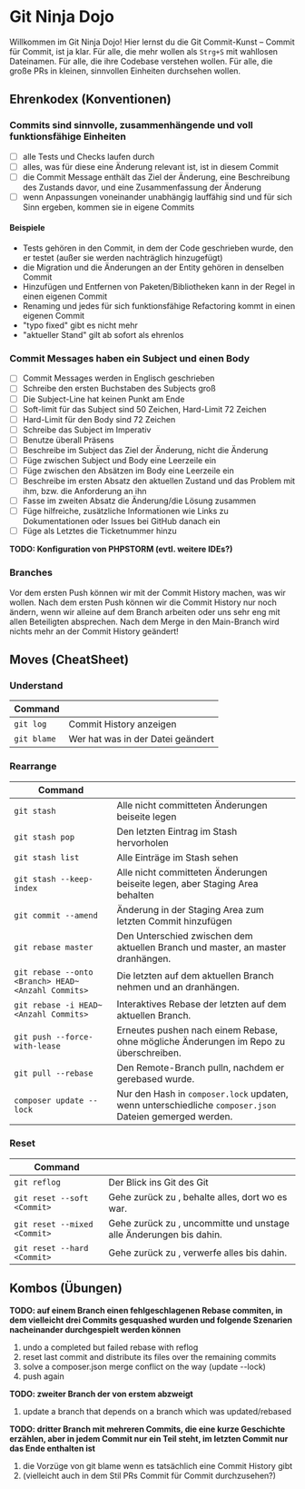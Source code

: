 # Git Ninja Dojo

Willkommen im Git Ninja Dojo! Hier lernst du die Git Commit-Kunst – Commit für Commit, ist ja klar. Für alle, die mehr wollen als `Strg+S` mit wahllosen Dateinamen. Für alle, die ihre Codebase verstehen wollen. Für alle, die große PRs in kleinen, sinnvollen Einheiten durchsehen wollen.

## Ehrenkodex (Konventionen)

### Commits sind sinnvolle, zusammenhängende und voll funktionsfähige Einheiten

- [ ] alle Tests und Checks laufen durch
- [ ] alles, was für diese eine Änderung relevant ist, ist in diesem Commit
- [ ] die Commit Message enthält das Ziel der Änderung, eine Beschreibung des Zustands davor, und eine Zusammenfassung der Änderung
- [ ] wenn Anpassungen voneinander unabhängig lauffähig sind und für sich Sinn ergeben, kommen sie in eigene Commits

#### Beispiele

- Tests gehören in den Commit, in dem der Code geschrieben wurde, den er testet (außer sie werden nachträglich hinzugefügt)
- die Migration und die Änderungen an der Entity gehören in denselben Commit
- Hinzufügen und Entfernen von Paketen/Bibliotheken kann in der Regel in einen eigenen Commit
- Renaming und jedes für sich funktionsfähige Refactoring kommt in einen eigenen Commit
- "typo fixed" gibt es nicht mehr
- "aktueller Stand" gilt ab sofort als ehrenlos

### Commit Messages haben ein Subject und einen Body

- [ ] Commit Messages werden in Englisch geschrieben
- [ ] Schreibe den ersten Buchstaben des Subjects groß
- [ ] Die Subject-Line hat keinen Punkt am Ende
- [ ] Soft-limit für das Subject sind 50 Zeichen, Hard-Limit 72 Zeichen
- [ ] Hard-Limit für den Body sind 72 Zeichen
- [ ] Schreibe das Subject im Imperativ
- [ ] Benutze überall Präsens
- [ ] Beschreibe im Subject das Ziel der Änderung, nicht die Änderung
- [ ] Füge zwischen Subject und Body eine Leerzeile ein
- [ ] Füge zwischen den Absätzen im Body eine Leerzeile ein
- [ ] Beschreibe im ersten Absatz den aktuellen Zustand und das Problem mit ihm, bzw. die Anforderung an ihn
- [ ] Fasse im zweiten Absatz die Änderung/die Lösung zusammen
- [ ] Füge hilfreiche, zusätzliche Informationen wie Links zu Dokumentationen oder Issues bei GitHub danach ein
- [ ] Füge als Letztes die Ticketnummer hinzu

__TODO: Konfiguration von PHPSTORM (evtl. weitere IDEs?)__

### Branches

Vor dem ersten Push können wir mit der Commit History machen, was wir wollen.
Nach dem ersten Push können wir die Commit History nur noch ändern, wenn wir alleine auf dem Branch arbeiten oder uns sehr eng mit allen Beteiligten absprechen.
Nach dem Merge in den Main-Branch wird nichts mehr an der Commit History geändert!


## Moves (CheatSheet)

### Understand
| Command       |                                   | 
|---------------|-----------------------------------|
| `git log`     | Commit History anzeigen           |
| `git blame`   | Wer hat was in der Datei geändert |

### Rearrange
| Command                                            |                                                                                                         |
|----------------------------------------------------|---------------------------------------------------------------------------------------------------------|
| `git stash`                                        | Alle nicht committeten Änderungen beiseite legen                                                        |
| `git stash pop`                                    | Den letzten Eintrag im Stash hervorholen                                                                |
| `git stash list`                                   | Alle Einträge im Stash sehen                                                                            |
| `git stash --keep-index`                           | Alle nicht committeten Änderungen beiseite legen, aber Staging Area behalten                            |
| `git commit --amend`                               | Änderung in der Staging Area zum letzten Commit hinzufügen                                              |
| `git rebase master`                                | Den Unterschied zwischen dem aktuellen Branch und master, an master dranhängen.                         |
| `git rebase --onto <Branch> HEAD~<Anzahl Commits>` | Die letzten <Anzahl Commits> auf dem aktuellen Branch nehmen und an <Branch> dranhängen.                |
| `git rebase -i HEAD~<Anzahl Commits>`              | Interaktives Rebase der letzten <Anzahl Commits> auf dem aktuellen Branch.                              |
| `git push --force-with-lease`                      | Erneutes pushen nach einem Rebase, ohne mögliche Änderungen im Repo zu überschreiben.                   |
| `git pull --rebase`                                | Den Remote-Branch pulln, nachdem er gerebased wurde.                                                    |
| `composer update --lock`                           | Nur den Hash in `composer.lock` updaten, wenn unterschiedliche `composer.json` Dateien gemerged werden. |

### Reset
| Command                      |                                                                            |
|------------------------------|----------------------------------------------------------------------------|
| `git reflog`                 | Der Blick ins Git des Git                                                  |
| `git reset --soft <Commit>`  | Gehe zurück zu <Commit>, behalte alles, dort wo es war.                    |
| `git reset --mixed <Commit>` | Gehe zurück zu <Commit>, uncommitte und unstage alle Änderungen bis dahin. |
| `git reset --hard <Commit>`  | Gehe zurück zu <Commit>, verwerfe alles bis dahin.                         |


## Kombos (Übungen)

__TODO: auf einem Branch einen fehlgeschlagenen Rebase commiten, in dem vielleicht drei Commits gesquashed wurden und folgende Szenarien nacheinander durchgespielt werden können__

1. undo a completed but failed rebase with reflog
2. reset last commit and distribute its files over the remaining commits
3. solve a composer.json merge conflict on the way (update --lock)
4. push again 

__TODO: zweiter Branch der von erstem abzweigt__

1. update a branch that depends on a branch which was updated/rebased

__TODO: dritter Branch mit mehreren Commits, die eine kurze Geschichte erzählen, aber in jedem Commit nur ein Teil steht, im letzten Commit nur das Ende enthalten ist__

1. die Vorzüge von git blame wenn es tatsächlich eine Commit History gibt
2. (vielleicht auch in dem Stil PRs Commit für Commit durchzusehen?)
